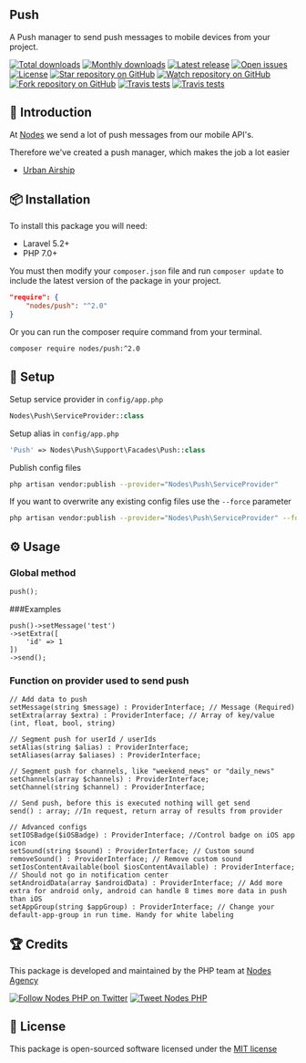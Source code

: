 ## Push

A Push manager to send push messages to mobile devices from your project.

[![Total downloads](https://img.shields.io/packagist/dt/nodes/push.svg)](https://packagist.org/packages/nodes/push)
[![Monthly downloads](https://img.shields.io/packagist/dm/nodes/push.svg)](https://packagist.org/packages/nodes/push)
[![Latest release](https://img.shields.io/packagist/v/nodes/push.svg)](https://packagist.org/packages/nodes/push)
[![Open issues](https://img.shields.io/github/issues/nodes-php/push.svg)](https://github.com/nodes-php/push/issues)
[![License](https://img.shields.io/packagist/l/nodes/push.svg)](https://packagist.org/packages/nodes/push)
[![Star repository on GitHub](https://img.shields.io/github/stars/nodes-php/push.svg?style=social&label=Star)](https://github.com/nodes-php/push/stargazers)
[![Watch repository on GitHub](https://img.shields.io/github/watchers/nodes-php/push.svg?style=social&label=Watch)](https://github.com/nodes-php/push/watchers)
[![Fork repository on GitHub](https://img.shields.io/github/forks/nodes-php/push.svg?style=social&label=Fork)](https://github.com/nodes-php/push/network)
[![Travis tests](https://img.shields.io/travis/nodes-php/push.svg)](https://travis-ci.org/nodes-php/push)
[![Travis tests](https://img.shields.io/codecov/c/github/nodes-php/push.svg?maxAge=2592000)](https://travis-ci.org/nodes-php/push)

## 📝 Introduction

At [Nodes](http://nodesagency.com) we send a lot of push messages from our mobile API's.

Therefore we've created a push manager, which makes the job a lot easier

- [Urban Airship](http://urbanairship.com)

## 📦 Installation

To install this package you will need:

* Laravel 5.2+
* PHP 7.0+


You must then modify your `composer.json` file and run `composer update` to include the latest version of the package in your project.

```json
"require": {
    "nodes/push": "^2.0"
}
```

Or you can run the composer require command from your terminal.

```bash
composer require nodes/push:^2.0
```

## 🔧 Setup

Setup service provider in `config/app.php`

```php
Nodes\Push\ServiceProvider::class
```

Setup alias in `config/app.php`

```php
'Push' => Nodes\Push\Support\Facades\Push::class
```

Publish config files

```bash
php artisan vendor:publish --provider="Nodes\Push\ServiceProvider"
```

If you want to overwrite any existing config files use the `--force` parameter

```bash
php artisan vendor:publish --provider="Nodes\Push\ServiceProvider" --force
```

## ⚙ Usage

### Global method

```php
push();
```

###Examples
```
push()->setMessage('test')
->setExtra([
    'id' => 1
])
->send();
```

### Function on provider used to send push
```
// Add data to push
setMessage(string $message) : ProviderInterface; // Message (Required)
setExtra(array $extra) : ProviderInterface; // Array of key/value (int, float, bool, string)

// Segment push for userId / userIds
setAlias(string $alias) : ProviderInterface;
setAliases(array $aliases) : ProviderInterface;

// Segment push for channels, like "weekend_news" or "daily_news"
setChannels(array $channels) : ProviderInterface;
setChannel(string $channel) : ProviderInterface;

// Send push, before this is executed nothing will get send
send() : array; //In request, return array of results from provider

// Advanced configs
setIOSBadge($iOSBadge) : ProviderInterface; //Control badge on iOS app icon
setSound(string $sound) : ProviderInterface; // Custom sound
removeSound() : ProviderInterface; // Remove custom sound
setIosContentAvailable(bool $iosContentAvailable) : ProviderInterface; // Should not go in notification center
setAndroidData(array $androidData) : ProviderInterface; // Add more extra for android only, android can handle 8 times more data in push than iOS
setAppGroup(string $appGroup) : ProviderInterface; // Change your default-app-group in run time. Handy for white labeling
```

## 🏆 Credits

This package is developed and maintained by the PHP team at [Nodes Agency](http://nodesagency.com)

[![Follow Nodes PHP on Twitter](https://img.shields.io/twitter/follow/nodesphp.svg?style=social)](https://twitter.com/nodesphp) [![Tweet Nodes PHP](https://img.shields.io/twitter/url/http/nodesphp.svg?style=social)](https://twitter.com/nodesphp)

## 📄 License

This package is open-sourced software licensed under the [MIT license](http://opensource.org/licenses/MIT)
